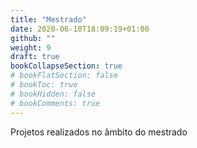 ```yaml
---
title: "Mestrado"
date: 2020-06-10T18:09:19+01:00
github: ""
weight: 9
draft: true
bookCollapseSection: true
# bookFlatSection: false
# bookToc: true
# bookHidden: false
# bookComments: true
---
```


Projetos realizados no âmbito do mestrado